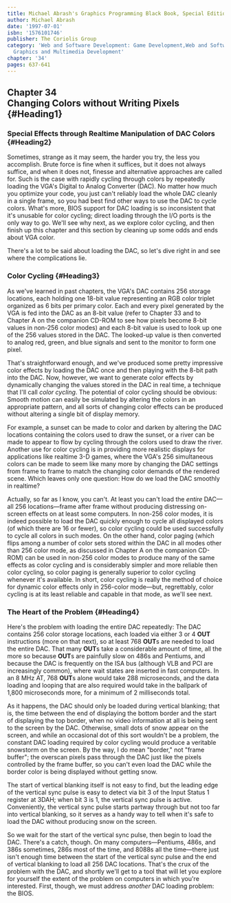 ```yaml
---
title: Michael Abrash's Graphics Programming Black Book, Special Edition
author: Michael Abrash
date: '1997-07-01'
isbn: '1576101746'
publisher: The Coriolis Group
category: 'Web and Software Development: Game Development,Web and Software Development:
  Graphics and Multimedia Development'
chapter: '34'
pages: 637-641
---
```


Chapter 34\
 Changing Colors without Writing Pixels {#Heading1}
---------------------------------------

### Special Effects through Realtime Manipulation of DAC Colors {#Heading2}

Sometimes, strange as it may seem, the harder you try, the less you
accomplish. Brute force is fine when it suffices, but it does not always
suffice, and when it does not, finesse and alternative approaches are
called for. Such is the case with rapidly cycling through colors by
repeatedly loading the VGA's Digital to Analog Converter (DAC). No
matter how much you optimize your code, you just can't reliably load the
whole DAC cleanly in a single frame, so you had best find other ways to
use the DAC to cycle colors. What's more, BIOS support for DAC loading
is so inconsistent that it's unusable for color cycling; direct loading
through the I/O ports is the only way to go. We'll see why next, as we
explore color cycling, and then finish up this chapter and this section
by cleaning up some odds and ends about VGA color.

There's a lot to be said about loading the DAC, so let's dive right in
and see where the complications lie.

### Color Cycling {#Heading3}

As we've learned in past chapters, the VGA's DAC contains 256 storage
locations, each holding one 18-bit value representing an RGB color
triplet organized as 6 bits per primary color. Each and every pixel
generated by the VGA is fed into the DAC as an 8-bit value (refer to
Chapter 33 and to Chapter A on the companion CD-ROM to see how pixels
become 8-bit values in non-256 color modes) and each 8-bit value is used
to look up one of the 256 values stored in the DAC. The looked-up value
is then converted to analog red, green, and blue signals and sent to the
monitor to form one pixel.

That's straightforward enough, and we've produced some pretty impressive
color effects by loading the DAC once and then playing with the 8-bit
path into the DAC. Now, however, we want to generate color effects by
dynamically changing the values stored in the DAC in real time, a
technique that I'll call *color cycling*. The potential of color cycling
should be obvious: Smooth motion can easily be simulated by altering the
colors in an appropriate pattern, and all sorts of changing color
effects can be produced without altering a single bit of display memory.

For example, a sunset can be made to color and darken by altering the
DAC locations containing the colors used to draw the sunset, or a river
can be made to appear to flow by cycling through the colors used to draw
the river. Another use for color cycling is in providing more realistic
displays for applications like realtime 3-D games, where the VGA's 256
simultaneous colors can be made to seem like many more by changing the
DAC settings from frame to frame to match the changing color demands of
the rendered scene. Which leaves only one question: How do we load the
DAC smoothly in realtime?

Actually, so far as I know, you can't. At least you can't load the
*entire* DAC—all 256 locations—frame after frame without producing
distressing on-screen effects on at least some computers. In non-256
color modes, it is indeed possible to load the DAC quickly enough to
cycle all displayed colors (of which there are 16 or fewer), so color
cycling could be used successfully to cycle all colors in such modes. On
the other hand, color paging (which flips among a number of color sets
stored within the DAC in all modes other than 256 color mode, as
discussed in Chapter A on the companion CD-ROM) can be used in non-256
color modes to produce many of the same effects as color cycling and is
considerably simpler and more reliable then color cycling, so color
paging is generally superior to color cycling whenever it's available.
In short, color cycling is really the method of choice for dynamic color
effects only in 256-color mode—but, regrettably, color cycling is at its
least reliable and capable in that mode, as we'll see next.

### The Heart of the Problem {#Heading4}

Here's the problem with loading the entire DAC repeatedly: The DAC
contains 256 color storage locations, each loaded via either 3 or 4
**OUT** instructions (more on that next), so at least 768 **OUT**s are
needed to load the entire DAC. That many **OUT**s take a considerable
amount of time, all the more so because **OUT**s are painfully slow on
486s and Pentiums, and because the DAC is frequently on the ISA bus
(although VLB and PCI are increasingly common), where wait states are
inserted in fast computers. In an 8 MHz AT, 768 **OUT**s alone would
take 288 microseconds, and the data loading and looping that are also
required would take in the ballpark of 1,800 microseconds more, for a
minimum of 2 milliseconds total.

As it happens, the DAC should only be loaded during vertical blanking;
that is, the time between the end of displaying the bottom border and
the start of displaying the top border, when no video information at all
is being sent to the screen by the DAC. Otherwise, small dots of snow
appear on the screen, and while an occasional dot of this sort wouldn't
be a problem, the constant DAC loading required by color cycling would
produce a veritable snowstorm on the screen. By the way, I do mean
"border," not "frame buffer"; the overscan pixels pass through the DAC
just like the pixels controlled by the frame buffer, so you can't even
load the DAC while the border color is being displayed without getting
snow.

The start of vertical blanking itself is not easy to find, but the
leading edge of the vertical sync pulse is easy to detect via bit 3 of
the Input Status 1 register at 3DAH; when bit 3 is 1, the vertical sync
pulse is active. Conveniently, the vertical sync pulse starts partway
through but not too far into vertical blanking, so it serves as a handy
way to tell when it's safe to load the DAC without producing snow on the
screen.

So we wait for the start of the vertical sync pulse, then begin to load
the DAC. There's a catch, though. On many computers—Pentiums, 486s, and
386s sometimes, 286s most of the time, and 8088s all the time—there just
isn't enough time between the start of the vertical sync pulse and the
end of vertical blanking to load all 256 DAC locations. That's the crux
of the problem with the DAC, and shortly we'll get to a tool that will
let you explore for yourself the extent of the problem on computers in
which you're interested. First, though, we must address *another* DAC
loading problem: the BIOS.
